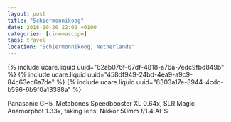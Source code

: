 ```yaml
---
layout: post
title: "Schiermonnikoog"
date: 2018-10-20 22:02 +0100
categories: [cinemascope]
tags: travel
location: "Schiermonnikoog, Netherlands"
---
```


{% include ucare.liquid uuid="62ab076f-67df-4818-a76a-7edc9fbd849b" %}
{% include ucare.liquid uuid="458df949-24bd-4ea9-a9c9-84c63ec6a7de" %}
{% include ucare.liquid uuid="6303a17e-8944-4cdc-b596-6b9f0a13388a" %}

Panasonic GH5, Metabones Speedbooster XL 0.64x, SLR Magic Anamorphot 1.33x, taking lens: Nikkor 50mm f/1.4 AI-S